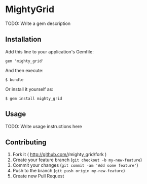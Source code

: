 # MightyGrid

TODO: Write a gem description

## Installation

Add this line to your application's Gemfile:

    gem 'mighty_grid'

And then execute:

    $ bundle

Or install it yourself as:

    $ gem install mighty_grid

## Usage

TODO: Write usage instructions here

## Contributing

1. Fork it ( http://github.com/<my-github-username>/mighty_grid/fork )
2. Create your feature branch (`git checkout -b my-new-feature`)
3. Commit your changes (`git commit -am 'Add some feature'`)
4. Push to the branch (`git push origin my-new-feature`)
5. Create new Pull Request
